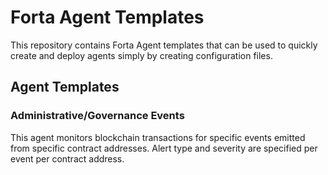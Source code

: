 # Forta Agent Templates

This repository contains Forta Agent templates that can be used to quickly create and deploy agents simply by creating configuration files.

## Agent Templates

### Administrative/Governance Events

This agent monitors blockchain transactions for specific events emitted from specific contract addresses.  Alert 
type and severity are specified per event per contract address.
